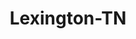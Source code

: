 ---
title: Lexington-TN
slug: lexington-tn
f_state:
- cms/state/tennessee.md
f_locations:
- cms/payday-loan/cash-express-7340.md
- cms/payday-loan/cash-express-7350.md
- cms/payday-loan/cash-n-dash-7985.md
- cms/payday-loan/cashmaster-9443.md
- cms/payday-loan/cashmaster-9453.md
- cms/payday-loan/check-into-cash-of-tennesee-13587.md
- cms/payday-loan/dodges-money-center-15966.md
- cms/payday-loan/quick-cash-inc-25136.md
- cms/payday-loan/rent-a-center-25916.md
- cms/payday-loan/speedee-cash-26666.md
- cms/payday-loan/speedee-cash-26672.md
- cms/payday-loan/tennessee-check-advance-27199.md
- cms/payday-loan/tennessee-check-advance-27203.md
updated-on: '2024-05-30T13:41:28.615Z'
created-on: '2024-05-30T13:41:28.615Z'
published-on: '2024-05-30T13:54:32.469Z'
f_city: Lexington
layout: '[city].html'
tags: city
---